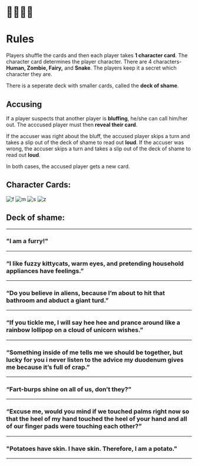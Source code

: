 # 🧚👨🐍🧟
# Rules
Players shuffle the cards and then each player takes **1 character card**. The character card determines the player character. There are 4 characters- **Human, Zombie, Fairy,** and **Snake**. The players keep it a secret which character they are.

There is a seperate deck with smaller cards, called the **deck of shame**.

## Accusing
If a player suspects that another player is **bluffing**, he/she can call him/her out. The acccused player must then **reveal their card**.

If the accuser was right about the bluff, the accused player skips a turn and takes a slip out of the deck of shame to read out **loud**.
If the accuser was wrong, the accuser skips a turn and takes a slip out of the deck of shame to read out **loud**.

In both cases, the accused player gets a new card.

## Character Cards:
![f](fairy.png)
![m](man.png)
![s](snek.png)
![z](zombie.png)

## Deck of shame:
---
### "I am a furry!"
---
### “I like fuzzy kittycats, warm eyes, and pretending household appliances have feelings.”
---
### “Do you believe in aliens, because I’m about to hit that bathroom and abduct a giant turd.”
---
### “If you tickle me, I will say hee hee and prance around like a rainbow lollipop on a cloud of unicorn wishes.”
---
### “Something inside of me tells me we should be together, but lucky for you i never listen to the advice my duodenum gives me because it’s full of crap.”
---
### “Fart-burps shine on all of us, don’t they?”
---
### “Excuse me, would you mind if we touched palms right now so that the heel of my hand touched the heel of your hand and all of our finger pads were touching each other?”
---
### "Potatoes have skin. I have skin. Therefore, I am a potato."
---
